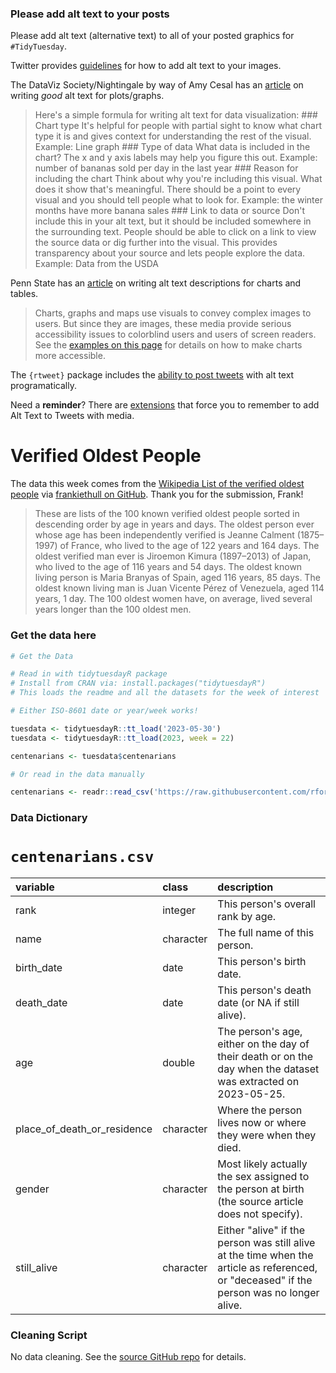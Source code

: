 ### Please add alt text to your posts

Please add alt text (alternative text) to all of your posted graphics
for `#TidyTuesday`.

Twitter provides
[guidelines](https://help.twitter.com/en/using-twitter/picture-descriptions)
for how to add alt text to your images.

The DataViz Society/Nightingale by way of Amy Cesal has an
[article](https://medium.com/nightingale/writing-alt-text-for-data-visualization-2a218ef43f81)
on writing *good* alt text for plots/graphs.

> Here's a simple formula for writing alt text for data visualization:
> \### Chart type It's helpful for people with partial sight to know
> what chart type it is and gives context for understanding the rest of
> the visual. Example: Line graph \### Type of data What data is
> included in the chart? The x and y axis labels may help you figure
> this out. Example: number of bananas sold per day in the last year
> \### Reason for including the chart Think about why you're including
> this visual. What does it show that's meaningful. There should be a
> point to every visual and you should tell people what to look for.
> Example: the winter months have more banana sales \### Link to data or
> source Don't include this in your alt text, but it should be included
> somewhere in the surrounding text. People should be able to click on a
> link to view the source data or dig further into the visual. This
> provides transparency about your source and lets people explore the
> data. Example: Data from the USDA

Penn State has an
[article](https://accessibility.psu.edu/images/charts/) on writing alt
text descriptions for charts and tables.

> Charts, graphs and maps use visuals to convey complex images to users.
> But since they are images, these media provide serious accessibility
> issues to colorblind users and users of screen readers. See the
> [examples on this page](https://accessibility.psu.edu/images/charts/)
> for details on how to make charts more accessible.

The `{rtweet}` package includes the [ability to post
tweets](https://docs.ropensci.org/rtweet/reference/post_tweet.html) with
alt text programatically.

Need a **reminder**? There are
[extensions](https://chrome.google.com/webstore/detail/twitter-required-alt-text/fpjlpckbikddocimpfcgaldjghimjiik/related)
that force you to remember to add Alt Text to Tweets with media.

# Verified Oldest People

The data this week comes from the [Wikipedia List of the verified oldest people](https://en.wikipedia.org/wiki/List_of_the_verified_oldest_people) via [frankiethull on GitHub](https://github.com/frankiethull/centenarians). Thank you for the submission, Frank!

> These are lists of the 100 known verified oldest people sorted in descending order by age in years and days. The oldest person ever whose age has been independently verified is Jeanne Calment (1875–1997) of France, who lived to the age of 122 years and 164 days. The oldest verified man ever is Jiroemon Kimura (1897–2013) of Japan, who lived to the age of 116 years and 54 days. The oldest known living person is Maria Branyas of Spain, aged 116 years, 85 days. The oldest known living man is Juan Vicente Pérez of Venezuela, aged 114 years, 1 day. The 100 oldest women have, on average, lived several years longer than the 100 oldest men.

### Get the data here

```r
# Get the Data

# Read in with tidytuesdayR package 
# Install from CRAN via: install.packages("tidytuesdayR")
# This loads the readme and all the datasets for the week of interest

# Either ISO-8601 date or year/week works!

tuesdata <- tidytuesdayR::tt_load('2023-05-30')
tuesdata <- tidytuesdayR::tt_load(2023, week = 22)

centenarians <- tuesdata$centenarians

# Or read in the data manually

centenarians <- readr::read_csv('https://raw.githubusercontent.com/rfordatascience/tidytuesday/main/data/2023/2023-05-30/centenarians.csv')

```

### Data Dictionary

# `centenarians.csv`

|variable                    |class     |description                 |
|:---------------------------|:---------|:---------------------------|
|rank                        |integer   |This person's overall rank by age.|
|name                        |character |The full name of this person.|
|birth_date                  |date      |This person's birth date.|
|death_date                  |date      |This person's death date (or NA if still alive).|
|age                         |double   |The person's age, either on the day of their death or on the day when the dataset was extracted on 2023-05-25.|
|place_of_death_or_residence |character |Where the person lives now or where they were when they died.|
|gender                      |character |Most likely actually the sex assigned to the person at birth (the source article does not specify).|
|still_alive                 |character |Either "alive" if the person was still alive at the time when the article as referenced, or "deceased" if the person was no longer alive.|

### Cleaning Script

No data cleaning. See the [source GitHub repo](https://github.com/frankiethull/centenarians) for details.
